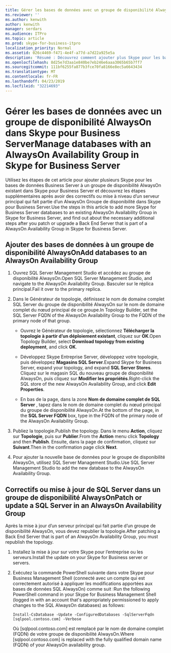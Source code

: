 ```yaml
---
title: Gérer les bases de données avec un groupe de disponibilité AlwaysOn dans Skype pour Business Server
ms.reviewer: ''
ms.author: kenwith
author: kenwith
manager: serdars
ms.audience: ITPro
ms.topic: article
ms.prod: skype-for-business-itpro
localization_priority: Normal
ms.assetid: 026c4469-f471-4e4f-a77d-a7d22a925e5a
description: 'Résumé : Découvrez comment ajouter plus Skype pour les bases de données Business Server à un groupe de disponibilité AlwaysOn existant et en savoir plus sur les étapes supplémentaires nécessaires après correctifs ou mise à niveau d’un serveur principal qui fait partie d’un groupe de disponibilité AlwaysOn dans Skype pour Serveur d’entreprise.'
ms.openlocfilehash: 8d25e7d3aa1e840be7eb246e6aaa3065b65b7ff7
ms.sourcegitcommit: 111bf6255fa877b3fce70fa8166e8ec5a6643434
ms.translationtype: MT
ms.contentlocale: fr-FR
ms.lasthandoff: 04/23/2019
ms.locfileid: "32214693"
---
```

# <a name="manage-databases-with-an-alwayson-availability-group-in-skype-for-business-server"></a><span data-ttu-id="f01ab-103">Gérer les bases de données avec un groupe de disponibilité AlwaysOn dans Skype pour Business Server</span><span class="sxs-lookup"><span data-stu-id="f01ab-103">Manage databases with an AlwaysOn Availability Group in Skype for Business Server</span></span>

<span data-ttu-id="f01ab-104">Utilisez les étapes de cet article pour ajouter plusieurs Skype pour les bases de données Business Server à un groupe de disponibilité AlwaysOn existant dans Skype pour Business Server et découvrez les étapes supplémentaires après avoir des correctifs ou mise à niveau d’un serveur principal qui fait partie d’un AlwaysOn Groupe de disponibilité dans Skype pour Business Server.</span><span class="sxs-lookup"><span data-stu-id="f01ab-104">Use the steps in this article to add more Skype for Business Server databases to an existing AlwaysOn Availability Group in Skype for Business Server, and find out about the necessary additional steps after you patch or upgrade a Back End Server that is part of a AlwaysOn Availability Group in Skype for Business Server.</span></span>

## <a name="add-databases-to-an-alwayson-availability-group"></a><span data-ttu-id="f01ab-105">Ajouter des bases de données à un groupe de disponibilité AlwaysOn</span><span class="sxs-lookup"><span data-stu-id="f01ab-105">Add databases to an AlwaysOn Availability Group</span></span> 

1. <span data-ttu-id="f01ab-106">Ouvrez SQL Server Management Studio et accédez au groupe de disponibilité AlwaysOn.</span><span class="sxs-lookup"><span data-stu-id="f01ab-106">Open SQL Server Management Studio, and navigate to the AlwaysOn Availability Group.</span></span> <span data-ttu-id="f01ab-107">Basculer sur le réplica principal.</span><span class="sxs-lookup"><span data-stu-id="f01ab-107">Fail it over to the primary replica.</span></span>
    
2. <span data-ttu-id="f01ab-108">Dans le Générateur de topologie, définissez le nom de domaine complet SQL Server du groupe de disponibilité AlwaysOn sur le nom de domaine complet du nœud principal de ce groupe.</span><span class="sxs-lookup"><span data-stu-id="f01ab-108">In Topology Builder, set the SQL Server FQDN of the AlwaysOn Availability Group to the FQDN of the primary node of that group.</span></span>
    
   - <span data-ttu-id="f01ab-109">Ouvrez le Générateur de topologie, sélectionnez **Télécharger la topologie à partir d’un déploiement existant**, cliquez sur **OK**.</span><span class="sxs-lookup"><span data-stu-id="f01ab-109">Open Topology Builder, select **Download topology from existing deployment**, and click **OK**.</span></span>
    
   - <span data-ttu-id="f01ab-110">Développez Skype Entreprise Server, développez votre topologie, puis développez **Magasins SQL Server**.</span><span class="sxs-lookup"><span data-stu-id="f01ab-110">Expand Skype for Business Server, expand your topology, and expand **SQL Server Stores**.</span></span> <span data-ttu-id="f01ab-111">Cliquez sur le magasin SQL du nouveau groupe de disponibilité AlwaysOn, puis cliquez sur **Modifier les propriétés**.</span><span class="sxs-lookup"><span data-stu-id="f01ab-111">Right-click the SQL store of the new AlwaysOn Availability Group, and click **Edit Properties**.</span></span>
    
   - <span data-ttu-id="f01ab-112">En bas de la page, dans la zone **Nom de domaine complet de SQL Server** , tapez dans le nom de domaine complet du nœud principal du groupe de disponibilité AlwaysOn.</span><span class="sxs-lookup"><span data-stu-id="f01ab-112">At the bottom of the page, in the **SQL Server FQDN** box, type in the FQDN of the primary node of the AlwaysOn Availability Group.</span></span>
    
3. <span data-ttu-id="f01ab-113">Publiez la topologie.</span><span class="sxs-lookup"><span data-stu-id="f01ab-113">Publish the topology.</span></span> <span data-ttu-id="f01ab-114">Dans le menu **Action**, cliquez sur **Topologie**, puis sur **Publier**.</span><span class="sxs-lookup"><span data-stu-id="f01ab-114">From the **Action** menu click **Topology** and then **Publish**.</span></span> <span data-ttu-id="f01ab-115">Ensuite, dans la page de confirmation, cliquez sur **Suivant**.</span><span class="sxs-lookup"><span data-stu-id="f01ab-115">Then in the confirmation page click **Next**.</span></span>
    
4. <span data-ttu-id="f01ab-116">Pour ajouter la nouvelle base de données pour le groupe de disponibilité AlwaysOn, utilisez SQL Server Management Studio.</span><span class="sxs-lookup"><span data-stu-id="f01ab-116">Use SQL Server Management Studio to add the new database to the AlwaysOn Availability Group.</span></span>
    
## <a name="patch-or-update-a-sql-server-in-an-alwayson-availability-group"></a><span data-ttu-id="f01ab-117">Correctifs ou mise à jour de SQL Server dans un groupe de disponibilité AlwaysOn</span><span class="sxs-lookup"><span data-stu-id="f01ab-117">Patch or update a SQL Server in an AlwaysOn Availability Group</span></span>

<span data-ttu-id="f01ab-118">Après la mise à jour d’un serveur principal qui fait partie d’un groupe de disponibilité AlwaysOn, vous devez republier la topologie.</span><span class="sxs-lookup"><span data-stu-id="f01ab-118">After patching a Back End Server that is part of an AlwaysOn Availability Group, you must republish the topology.</span></span>

1. <span data-ttu-id="f01ab-119">Installez la mise à jour sur votre Skype pour l’entreprise ou les serveurs.</span><span class="sxs-lookup"><span data-stu-id="f01ab-119">Install the update on your Skype for Business server or servers.</span></span>
    
2. <span data-ttu-id="f01ab-120">Exécutez la commande PowerShell suivante dans votre Skype pour Business Management Shell (connecté avec un compte qui est correctement autorisé à appliquer les modifications apportées aux bases de données SQL AlwaysOn) comme suit :</span><span class="sxs-lookup"><span data-stu-id="f01ab-120">Run the following PowerShell command in your Skype for Business Management Shell (logged in with an account that's appropriately permissioned to apply changes to the SQL AlwaysOn databases) as follows:</span></span>
    
    ```
    Install-CsDatabase -Update -ConfiguredDatabases -SqlServerFqdn [sqlpool.contoso.com] -Verbose
    ```

    <span data-ttu-id="f01ab-121">Où [sqlpool.contoso.com] est remplacé par le nom de domaine complet (FQDN) de votre groupe de disponibilité AlwaysOn.</span><span class="sxs-lookup"><span data-stu-id="f01ab-121">Where [sqlpool.contoso.com] is replaced with the fully qualified domain name (FQDN) of your AlwaysOn availability group.</span></span>
